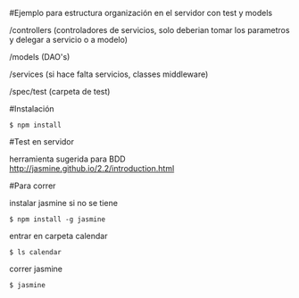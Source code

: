 #Ejemplo para estructura organización en el servidor con test y models

/controllers (controladores de servicios, solo deberian tomar los parametros y delegar a servicio o a modelo)

/models (DAO's)

/services (si hace falta servicios, classes middleware)

/spec/test (carpeta de test)
        
        
#Instalación

    $ npm install        
        
        
#Test en servidor

herramienta sugerida para BDD http://jasmine.github.io/2.2/introduction.html


#Para correr

instalar jasmine si no se tiene

    $ npm install -g jasmine

entrar en carpeta calendar

    $ ls calendar

correr jasmine

    $ jasmine            
